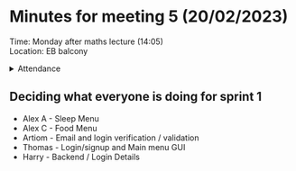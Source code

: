# Minutes for meeting 5 (20/02/2023)
Time: Monday after maths lecture (14:05) <br>
Location: EB balcony

<details><summary>Attendance</summary><p>
  
  - Alexander Agafonov	
  - Thomas Canning	
  - Artiom	Casian	
  - ~Arthur	Chen~
  - Alex	Clarke	
  - Harry Crane
  
  </p></details>

  <h2> Deciding what everyone is doing for sprint 1 </h2>
  
- Alex A - Sleep Menu
- Alex C - Food Menu
- Artiom - Email and login verification / validation
- Thomas - Login/signup and Main menu GUI 
- Harry - Backend / Login Details


